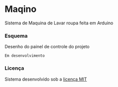 # Maqino
Sistema de Maquina de Lavar roupa feita em Arduino

### Esquema
Desenho do painel de controle do projeto

    Em desenvolvimento


### Licença
Sistema desenvolvido sob a [licença MIT](https://github.com/gmasson/maqino/blob/master/LICENSE)
